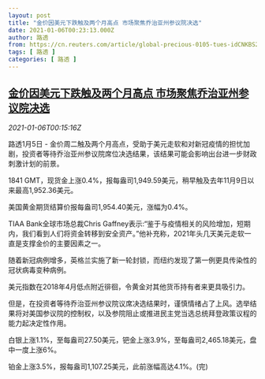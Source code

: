 ```yaml
---
layout: post
title: "金价因美元下跌触及两个月高点 市场聚焦乔治亚州参议院决选"
date: 2021-01-06T00:23:13.000Z
author: 路透
from: https://cn.reuters.com/article/global-precious-0105-tues-idCNKBS29B00Z
tags: [ 路透 ]
categories: [ 路透 ]
---
```

<!--1609892593000-->
[金价因美元下跌触及两个月高点 市场聚焦乔治亚州参议院决选](https://cn.reuters.com/article/global-precious-0105-tues-idCNKBS29B00Z)
------

<div>
<div><i>2021-01-06T00:15:16Z</i></div><p>路透1月5日 - 金价周二触及两个月高点，受助于美元走软和对新冠疫情的担忧加剧，投资者等待乔治亚州参议院席位决选结果，该结果可能会影响出台进一步财政刺激计划的前景。</p><p>1841 GMT，现货金上涨0.4%，报每盎司1,949.59美元，稍早触及去年11月9日以来最高1,952.36美元。</p><p>美国黄金期货结算价报每盎司1,954.40美元，涨幅为0.4%。</p><p>TIAA Bank全球市场总裁Chris Gaffney表示:“鉴于与疫情相关的风险增加，短期内，我们看到人们将资金转移到安全资产。”他补充称，2021年头几天美元走软一直是支撑金价的主要因素之一。</p><p>随着新冠病例增多，英格兰实施了新一轮封锁，而纽约发现了第一例更具传染性的冠状病毒变种病例。</p><p>美元指数在2018年4月低点附近徘徊，令黄金对其他货币持有者来更具吸引力。</p><p>但是，在投资者等待乔治亚州参议院议席决选结果时，谨慎情绪占了上风。选举结果将对美国参议院的控制权，以及参院阻止或推进民主党当选总统拜登政策议程的能力起决定性作用。</p><p>白银上涨1.1%，至每盎司27.50美元，钯金上涨3.9%，至每盎司2,465.18美元，盘中一度上涨6%。</p><p>铂金上涨3.5%，报每盎司1,107.25美元，此前涨幅高达4.1%。(完)</p>
</div>
